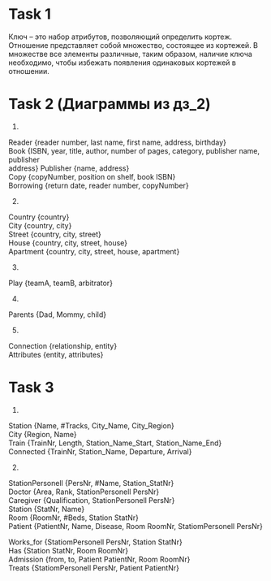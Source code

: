 # Task 1

Ключ – это набор атрибутов, позволяющий определить кортеж. Отношение
представляет собой множество, состоящее из кортежей. В множестве все элементы
различные, таким образом, наличие ключа необходимо, чтобы избежать появления
одинаковых кортежей в отношении.

# Task 2 (Диаграммы из дз_2)

1. 
Reader {reader number, last name, first name, address, birthday}<br />
Book {ISBN, year, title, author, number of pages, category, publisher name, publisher<br />
address}
Publisher {name, address}<br />
Copy {copyNumber, position on shelf, book ISBN}<br />
Borrowing {return date, reader number, copyNumber}

2. 
Country {country}<br />
City {country, city}<br />
Street {country, city, street}<br />
House {country, city, street, house}<br />
Apartment {country, city, street, house, apartment}

3. 
Play {teamA, teamB, arbitrator}

4. 
Parents {Dad, Mommy, child}

5. 
Connection {relationship, entity}<br />
Attributes {entity, attributes}

# Task 3

1. 
Station {Name, #Tracks, City_Name, City_Region}<br />
City {Region, Name}<br />
Train {TrainNr, Length, Station_Name_Start, Station_Name_End}<br />
Connected {TrainNr, Station_Name, Departure, Arrival}

2. 
StationPersonell {PersNr, #Name, Station_StatNr}<br />
Doctor {Area, Rank, StationPersonell PersNr}<br />
Caregiver {Qualification, StationPersonell PersNr}<br />
Station {StatNr, Name}<br />
Room {RoomNr, #Beds, Station StatNr}<br />
Patient {PatientNr, Name, Disease, Room RoomNr, StatiomPersonell PersNr}

Works_for {StatiomPersonell PersNr, Station StatNr}<br />
Has {Station StatNr, Room RoomNr}<br />
Admission {from, to, Patient PatientNr, Room RoomNr}<br />
Treats {StatiomPersonell PersNr, Patient PatientNr}
